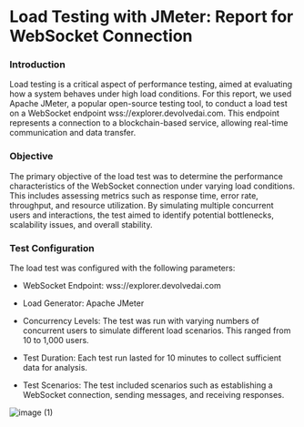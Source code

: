 # Load Testing with JMeter: Report for WebSocket Connection

### Introduction
Load testing is a critical aspect of performance testing, aimed at evaluating how a system behaves under high load conditions. For this report, we used Apache JMeter, a popular open-source testing tool, to conduct a load test on a WebSocket endpoint wss://explorer.devolvedai.com. This endpoint represents a connection to a blockchain-based service, allowing real-time communication and data transfer.

### Objective
The primary objective of the load test was to determine the performance characteristics of the WebSocket connection under varying load conditions. This includes assessing metrics such as response time, error rate, throughput, and resource utilization. By simulating multiple concurrent users and interactions, the test aimed to identify potential bottlenecks, scalability issues, and overall stability.

### Test Configuration
The load test was configured with the following parameters:

- WebSocket Endpoint: wss://explorer.devolvedai.com

- Load Generator: Apache JMeter

- Concurrency Levels: The test was run with varying numbers of concurrent users to simulate different load scenarios. This ranged from 10 to 1,000 users.

- Test Duration: Each test run lasted for 10 minutes to collect sufficient data for analysis.

- Test Scenarios: The test included scenarios such as establishing a WebSocket connection, sending messages, and receiving responses.


![image (1)](https://github.com/Devolved-AI/Argochain/assets/160380027/a7b6b5ff-dfa9-4708-be0a-3f6acbe39af1)



